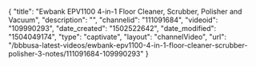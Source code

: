 {
    "title": "Ewbank EPV1100 4-in-1 Floor Cleaner, Scrubber, Polisher and Vacuum",
    "description": "",
    "channelid": "111091684",
    "videoid": "109990293",
    "date_created": "1502522642",
    "date_modified": "1504049174",
    "type": "captivate",
    "layout": "channelVideo",
    "url": "\/bbbusa-latest-videos\/ewbank-epv1100-4-in-1-floor-cleaner-scrubber-polisher-3-notes\/111091684-109990293"
}